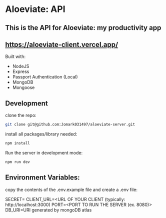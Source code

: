 # Aloeviate: API

## This is the API for Aloeviate: my productivity app

## https://aloeviate-client.vercel.app/

Built with:
- NodeJS
- Express
- Passport Authentication (Local)
- MongoDB
- Mongoose

## Development

clone the repo:

```sh
git clone git@github.com:Jomark031497/aloeviate-server.git
```

install all packages/library needed:

```sh
npm install
```

Run the server in development mode:

```sh
npm run dev
```

## Environment Variables:

copy the contents of the .env.example file and create a .env file:

SECRET=<SECRET CODE FOR THE APP>
CLIENT_URL=<URL OF YOUR CLIENT (typically: http://localhost:3000)
PORT=<PORT TO RUN THE SERVER (ex. 8080)>
DB_URI=URI generated by mongoDB atlas
```
